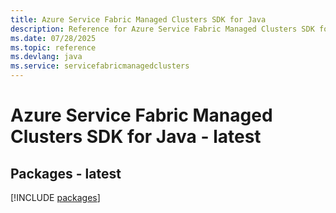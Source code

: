 ```yaml
---
title: Azure Service Fabric Managed Clusters SDK for Java
description: Reference for Azure Service Fabric Managed Clusters SDK for Java
ms.date: 07/28/2025
ms.topic: reference
ms.devlang: java
ms.service: servicefabricmanagedclusters
---
```

# Azure Service Fabric Managed Clusters SDK for Java - latest
## Packages - latest
[!INCLUDE [packages](service-fabric-managed-clusters-index.md)]